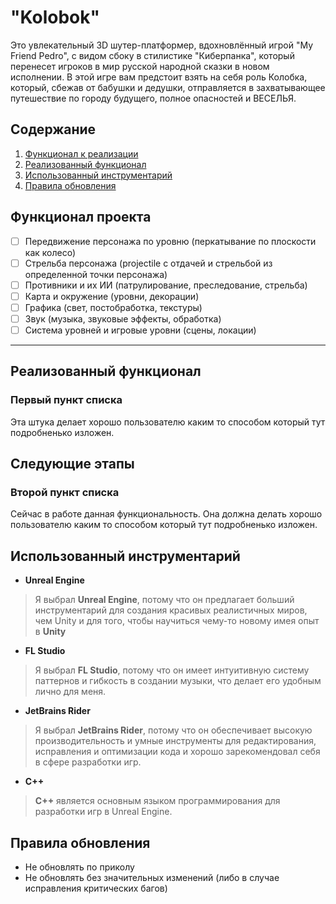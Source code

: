 # **"Kolobok"**

Это увлекательный 3D шутер-платформер, вдохновлённый игрой "My Friend Pedro", с видом сбоку в стилистике "Киберпанка", который перенесет игроков в мир русской народной сказки в новом исполнении. В этой игре вам предстоит взять на себя роль Колобка, который, сбежав от бабушки и дедушки, отправляется в захватывающее путешествие по городу будущего, полное опасностей и ВЕСЕЛЬЯ.

## Содержание 

1. [Функционал к реализации](#функционал-проекта)
2. [Реализованный функционал](#реализованный-функционал)
3. [Использованный инструментарий](#использованный-инструментарий)
4. [Правила обновления](#правила-обновления)

## Функционал проекта

- [ ] Передвижение персонажа по уровню (перкатывание по плоскости как колесо)
- [ ] Стрельба персонажа (projectile с отдачей и стрельбой из определенной точки персонажа)
- [ ] Противники и их ИИ (патрулирование, преследование, стрельба)
- [ ] Карта и окружение (уровни, декорации)
- [ ] Графика (свет, постобработка, текстуры)
- [ ] Звук (музыка, звуковые эффекты, обработка)
- [ ] Система уровней и игровые уровни (сцены, локации)
--- 

## Реализованный функционал

### Первый пункт списка

Эта штука делает хорошо пользователю каким то способом который тут подробненько изложен.

## Следующие этапы

### Второй пункт списка

Сейчас в работе данная функциональность. Она должна делать хорошо пользователю каким то способом который тут подробненько изложен.

## Использованный инструментарий

* **Unreal Engine**
  
> Я выбрал **Unreal Engine**, потому что он предлагает больший инструментарий для создания красивых реалистичных миров, чем Unity и для того, чтобы научиться чему-то новому имея опыт в **Unity**

* **FL Studio**
  
> Я выбрал **FL Studio**, потому что он имеет интуитивную систему паттернов и гибкость в создании музыки, что делает его удобным лично для меня.

* **JetBrains Rider**
  
> Я выбрал **JetBrains Rider**, потому что он обеспечивает высокую производительность и умные инструменты для редактирования, исправления и оптимизации кода и хорошо зарекомендовал себя в сфере разработки игр.

* **C++**
  
> **C++** является основным языком программирования для разработки игр в Unreal Engine.

## Правила обновления 

* Не обновлять по приколу
* Не обновлять без значительных изменений (либо в случае исправления критических багов)
